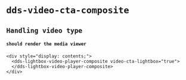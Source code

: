 # `dds-video-cta-composite`

## `Handling video type`

####   `should render the media viewer`

```
<div style="display: contents;">
  <dds-lightbox-video-player-composite video-cta-lightbox="true">
  </dds-lightbox-video-player-composite>
</div>

```

